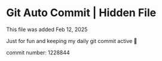 # Git Auto Commit | Hidden File

This file was added Feb 12, 2025

Just for fun and keeping my daily git commit active 🤪

commit number: 1228844
